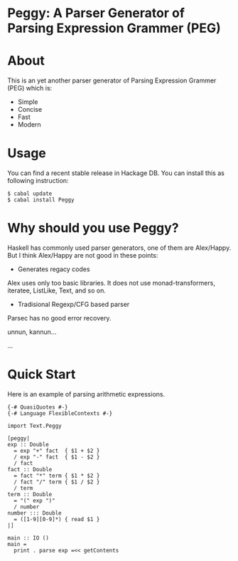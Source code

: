 # Peggy: A Parser Generator of Parsing Expression Grammer (PEG) #

# About

This is an yet another parser generator of Parsing Expression Grammer (PEG) which is:

* Simple
* Concise
* Fast
* Modern

# Usage

You can find a recent stable release in Hackage DB.
You can install this as following instruction:

~~~ {.bash}
$ cabal update
$ cabal install Peggy
~~~

# Why should you use Peggy?

Haskell has commonly used parser generators, one of them are Alex/Happy.
But I think Alex/Happy are not good in these points:

* Generates regacy codes

Alex uses only too basic libraries.
It does not use monad-transformers, iteratee, ListLike, Text, and so on.

* Tradisional Regexp/CFG based parser

Parsec has no good error recovery.

unnun, kannun...

...

# Quick Start

Here is an example of parsing arithmetic expressions.

~~~ {.haskell}
{-# QuasiQuotes #-}
{-# Language FlexibleContexts #-}

import Text.Peggy

[peggy|
exp :: Double
  = exp "+" fact  { $1 + $2 }
  / exp "-" fact  { $1 - $2 }
  / fact
fact :: Double
  = fact "*" term { $1 * $2 }
  / fact "/" term { $1 / $2 }
  / term
term :: Double
  = "(" exp ")"
  / number
number ::: Double
  = ([1-9][0-9]*) { read $1 }
|]

main :: IO ()
main =
  print . parse exp =<< getContents
~~~
